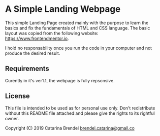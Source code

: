 # A Simple Landing Webpage

This simple Landing Page created mainly with the purpose to learn the basics and fix the fundamentals of HTML and CSS language. 
The basic layout was copied from the following website: https://www.frontendmentor.io.

I hold no responsability once you run the code in your computer and not produce the desired result.

## Requirements

Curently in it's ver1.1, the webpage is fully repsonsive.

## License

This file is intended to be used as for personal use only. Don't redistribute without this README file attached and 
please give the rights to its rightful owner.

Copyright (C) 2019 Catarina Brendel brendel.catarina@gmail.co

